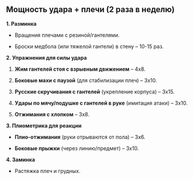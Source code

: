 ## Мощность удара + плечи (2 раза в неделю)

**1. Разминка**

- Вращения плечами с резиной/гантелями.
    
- Броски медбола (или тяжелой гантели) в стену – 10-15 раз.
    

**2. Упражнения для силы удара**

1. **Жим гантелей стоя с взрывным движением** – 4х8.
    
2. **Боковые махи с паузой** (для стабилизации плеч) – 3х10.
    
3. **Русские скручивания с гантелей** (укрепление корпуса) – 3х15.
    
4. **Удары по мячу/подушке с гантелей в руке** (имитация атаки) – 3х10.
    
5. **Отжимания с хлопком** – 3х8.
    

**3. Плиометрика для реакции**

- **Плио-отжимания** (руки отрываются от пола) – 3х6.
    
- **Боковые прыжки** (через линию/предмет) – 3х10.
    

**4. Заминка**

- Растяжка плеч и грудных.